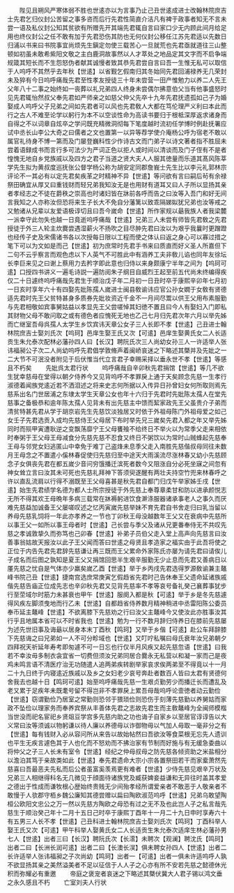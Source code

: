 <!-- { "loadSidebar": true } -->
　　陛见且朔风严寒体弱不胜也世逺亦以为言事乃止己丑世逺成进士改翰林院庶吉士先君乞归仪封公苦留之事多咨而后行先君性简直介洁凡有裨于政事者知无不言未尝一语及私仪封公知其贫欲有所赠先开其端先君辄自言曰家口少无内顾此间月给足用也终仪封公之任不敢有加于先君恐伤其防也无何仪封公移任江苏先君适以先数日归浦以书来曰书院事宜尚烦先生鎭定勿使三载苦心一旦就荒也先君亟就道往三山整顿如初虽未敢希紫阳文敬之主白鹿洞故事然以人才萃处之地品定其文字而不启争端规箴其短长而不生怨怒伪者献其诚慢者致其恭先君尝自言曰吾一生惟无私可以取信于人呜呼不其然乎去年秋【世逺】以省觐乞假南归其冬始同先君回浦禄养无几荣封未及猝有今日呜呼痛哉先君至性孝友授徒三十年未尝营一田产惟勉力以养二人先王父年八十二事之始终如一丧葬以礼兄弟四人终身未尝偶尔拂意伯父当有他事盛怒时见先君辄怡然叔父奉先君如严师亲之如慈父仲父先卒十九年先君抚遗孤如己子为婚娶成人呜呼父子兄弟之间如先君者可以风也先君敎人大都在笃伦理严义利曰本此而行之古人不难至论学以躬行为本不以空谈性命为高读书要归于根柢深厚返求诸身而自得之不以词章自炫卒之学问既充精微洞彻每下笔度越时流初任学博时例赴抚署应试中丞长山李公大奇之曰儒者之文也置第一以异等荐学使介庵杨公呼为宿老不敢以属官礼待身不博一第而及门屡登巍科性少作诗古文而门弟子以诗文著者指不胜屈未尝着语録成书而言行多可法少为严词正色以拒人或时间以清谈而及门子侄有不是者惶愧无地自乡党族戚以及四方之君子当道之贤大夫人人服其徳量而乐道其髙风陈莘学先生拟为黄叔度巡抚张公督学杨公称为胡安定同郡詹峩士先生比以李元礼郭林宗评论不一其必有以定先君矣疾革之时精神不异【世逺】等问欲有言曰嗣后茍有余禄祭田确宜从厚又曰重钱财而轻兄弟我知汝无是也用财有道耳又曰人子所以显扬其亲者孝经志之不徒在爵秩之崇高也时诸妇皆在牀前各呼而告之曰汝等入吾门和好无间言我知之人亦称汝但恐将来生子长大不免自分藩篱以致乖隔娣姒犹兄弟也汝等戒之又勉诸从兄辈以友爱语极谆切且曰吾今嵗命【世逺】所作家规以朂我族人者我梁麓一派幸守此勿失也越一日竟逝呜呼痛哉【世逺】兄弟三人未尝有师皆先君敎之先君授徒于外三人轮主炊爨尝遇湿薪火不扬吹之目尽肿先君曰汝以为艰乎我曩时更蹭蹬也经传子史及宋儒诸书各以次授每日限以工程而使之体认曰返之身心可以寡过措之笔下可以为文如是而己【世逺】初为庶常时先君手书来曰质直而好义圣人所嘉但下二句不云乎察言而观色虑以下人英气不可胜此中有涵养工夫非敎儿谄也同年友徐坛长李巨来见之曰谢上蔡用力去矜字即此意也归侍以来身颇康宁半年之间为【呜珂可逺】口授四书讲义一遍毛诗説一遍防阅朱子纲目自威烈王起至前五代尚未终编得疾仅二十日遽终呜呼痛哉先君生于顺治戊子年二月初一日丑时卒于康熙辛卯年七月初一日亥时享年六十有四娶先妣陈孺人嵗进士闽县敎谕讳应官公孙女嫺于女敎有贤德适先君时先王父贫特甚身多质券先妣妆资近千金不一月间尽鬻以供王父用布素服勤与先君相敬如宾事舅姑益以孝显先王父尝嗟悼其妇徳不置且曰今人有娶妇入门即私其财物父母不敢问取之或有德色者应愧死无地也乙己七月归先君次年六月以举先姊而亡继室吾母呉孺人太学生乡饮宾讳天章公女子三人长即不孝【世逺】己丑进士翰林院庶吉士娶刘氏次【呜珂】邑庠生娶王氏又次【可逺】邑庠生娶黄氏女二人长适贡生朱允泰次配林必藩孙四人曰【长汉】聘阮氏次三人尚幼女孙三人一许适举人张讳福昶公子次二人尚幼呜呼先君倡学敦脩声着闽峤哀迷之下略述其槩并及先妣之一二大节不可泯没者附见于后伏惟当代立言君子幸赐采择以垂永世不孝【世逺】等感且不朽矣
　　先妣呉太君行状
　　呜呼痛哉自辛卯秋先君捐馆【世逺】等几不欲生犹幸慈母在堂得以朝夕侍养今又见背呜呼不孝罪戾上通于天矣顾念先慈一生孝行淑德着闻族党逺近若不洒泪述之将来史志何所据以入传异日孙曾妇女何所取则焉先慈系出名门世居浦之东埭太学生天章公女也年十六归于先君时先妣陈太孺人在堂先慈事之备极恭和逾年陈太孺人见背未有出先慈主中馈而絜家政先王父虽贵介子弟而清贫特甚先君从学于胡京岩先生先慈饮淡独居又时依于外祖母陈门外祖母爱之如己女壬子先君选贡入成均先慈侍王父母居下布时举先兄三嵗矣先君入都之年又举先姊同时而殒甲寅遭耿逆之变飘荡靡宁王父母饔飱不给终日不举火以为常季父走来相依时奉粥于王父母王母减食分先慈先慈不忍食又终日不粥饮以为常时山贼蜂起先慈奉王母与邻党女妇逃匿山中幸免于难丁己盗烽未息季父走入南胜先慈偕叔母同往未数月王母念之不置遣小傒林春促使归先慈归至中途天大雨溪流尽涨林春又幼小先慈顾念子女俱丧先君在都五嵗少音问穷饿播迁滨死者数今又阻涨自分必死坐寐之间忽有神女耸立言曰汝其未可死也先慈礼拜神下答须臾遂醒有两壮夫持空竹兜来林春呼之许以直乱流肩以行得不溺既至王父母喜甚是秋先君自都门归戊午举家姊壬戌【世逺】始生先君绩学名德为都人士所宗授徒于外先慈上奉尊章柔甘和防以进承颜悦志无所不得其欢王母晩年多病三载常在牀褥躬进饮食澣涤服器诸承事老人之事久而厌难先慈益加诚备王父屡嗟叹述之忆丙寅嵗先慈举妹不育先君自书舍走归曰乳当留以养母先慈乳饲将一年此亦孝养之一节也丁卯秋王母没越数年王父又在衰病中先慈所以事王父一如所以事王母者时【世逺】己长尝与季父及诸从兄更番奉侍无不共叹先慈之孝诚敦挚久而弥笃也己卯春【世逺】补弟子员伯父走入堂上高声向先慈言曰汝善事翁姑故天报汝以此子王父闻而答曰世逺之母贤且孝造家之福实由于此吾将使之正位于内告先君先君辞先慈谦让再三既而王父累命外家陈氏亦屡为请先君曰请俟儿子成名而后图之孰知是夏王父又捐馆回思半生艰辛服勤无少止息而先君又善病日以厪先慈之忧自是气体亦少羸矣嵗乙酉【世逺】举于乡丙戌先君选得罗源敎谕兼主鼇峰书院己丑【世逺】捷南宫选庶常庚寅乞假趋省先君时己告休奉王父遗命延诸族戚偕先慈告庙正位成先志也辛卯秋先君又见背先慈率不孝等哀号备礼癸己襄葬事犹步行至茔域尔时筋力未甚衰也甲午【世逺】服阕入都是秋【可逺】举于乡是冬先慈遽得风疾左脚须曳地而行乙未【世逺】自都趋省侍养数月精神稍进中丞雷阳陈公委员奉币延主鼇峰【世逺】不欲离膝下先慈劝之行曰汝父主鼇峰今又使汝此亦胜事汝其行乎且地属本省可以不时省我也【世逺】勉为一行不数月辞归侍养日在膝前先慈屡为述先世旧事及诲朂以居身本末丁酉秋【鸣珂】又举于乡偕【可逺】赴公车拜辞膝下先慈诲之曰兄弟如一人不可分畛域也【世逺】又叮咛私嘱曰母氏衰年汝兄弟朝夕四拜祝天祈延年寿考即匆遽不可一日忘也行仅半月风疾又起先慈忽语【世逺】曰我若不幸汝毋多制衣衾宜省一切费但须汝兄弟同居合爨永无私营以和凝一家而己是夜鸡未鸣言语不清医疗治无功随遣人追两弟疾转剧举家哀求俟两弟至不得竟以十一月二十九日终于内寝逺近族戚以及乡之女妇老少哀号奔赴者数百人皆曰太君有贤德何舍我去也越十日【鸣珂可逺】始至呜呼痛哉先慈一生艰贞勤劳少而播迁长而遭乱及老又累于足疾年未既耄号留不得岂非不孝罪戾上累吾母哉呜呼论壸徳者动云勤俭【世逺】窃谓勤俭乃居室之常勤则恐邻于猥琐俭则恐伤于刻薄先慈勤以养舅姑而家政不坠俭以理家务而奉养宾祭从丰善体先君之志故先君生而主敎鼇峰为全闽师模楷当世没而祀名宦祀乡贤爼豆学宫多先慈内助之功也诲子自家乡以至居官谆谆告以大义常曰汝等须诚以物躬谦以待人廉以养德毋以诈御物毋以气加人毋取一毫非分之有【世逺】每有钱财入必从容问所从来告以故始帖然曰吾欲汝等食菜根无忘先人遗训也平生无疾言遽色其于人也化而不怒劝而不拂治家有节制而好施与有无缓急委曲以将仲父之子三人长未有室令【世逺】经纪之仲母叔母之防先慈各倾资助之米盐相分以澹泊其笃于亲故类如此【世逺】奉先君遗命大宗小宗各置祭田若干而家槖萧然先慈喜曰吾最恶夫先私而后公者虽富奚羡焉更有难者【世逺】少侍先慈见艰辛万状及兄弟三人相继得科名无几微见于顔面待诸族党及臧获婢妾益谦和无异往时盖其孝爱之德出于性成而谦牧根心歴始终贵贱无少间殆孝经所谓爱亲者不敢恶于人敬亲者不敢慢于人欤郡守栢乡魏公廉知其德尝赠以扁曰陶欧淑范呜呼【世逺】兄弟乌敢望陶桓公欧阳文忠公之万一然以先慈方陶欧之母恐有过之无不及也此岂人子之私言哉先慈生于顺治癸己年十二月十五日己时卒于康熙丁酉年十一月二十九日申时享寿六十有五男三人长不孝【世逺】己丑科进士翰林院庶吉士娶刘氏次【鸣珂】丁酉科举人娶王氏又次【可逺】甲午科举人娶黄氏女二人长适贡生朱允泰次适庠生林必藩孙男七人【世逺】出者三曰【长汉】聘阮氏次【长澐】未聘次【观澜】聘沈氏【鸣珂】出者二曰【长洲长润可逺】出者二曰【长澳长洖】俱未聘女孙四人【世逺】出者二长许适举人张讳福昶之子次尚幼【鸣珂】出者一【可逺】出者一俱未许适呜呼人孰不欲显扬其亲之美然溢美者不足以征信于人人子之心亦有所不安若先慈之懿德休光积而弥耀必有重邀
　　帝庭之褒宠者哀迷之下略述其槩伏冀大人君子锡以鸿文垂之永久感且不朽
　　亡室刘夫人行状
